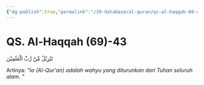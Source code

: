 ```yaml
---
{"dg-publish":true,"permalink":"/30-database/al-quran/qs-al-haqqah-69-43/"}
---
```



# QS. Al-Haqqah (69)-43
تَنْزِيْلٌ مِّنْ رَّبِّ الْعٰلَمِيْنَ 

Artinya: *"Ia (Al-Qur'an) adalah wahyu yang diturunkan dari Tuhan seluruh alam. "*
